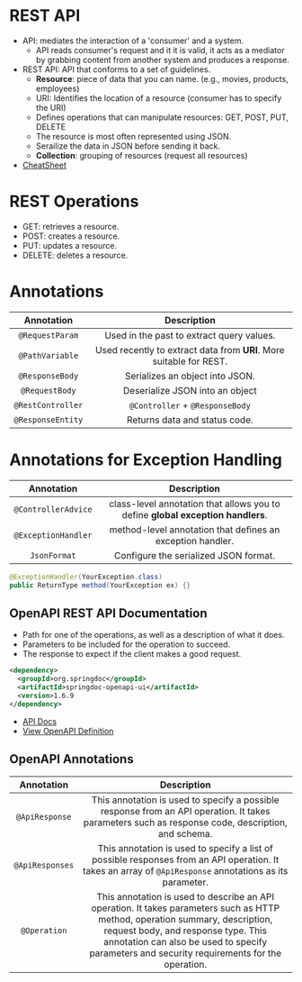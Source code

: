 # REST API

- API: mediates the interaction of a 'consumer' and a system.
  - API reads consumer's request and it it is valid, it acts as a mediator by grabbing content from another system and produces a response.
- REST API: API that conforms to a set of guidelines.
  - **Resource**: piece of data that you can name. (e.g., movies, products, employees)
  - URI: Identifies the location of a resource (consumer has to specify the URI)
  - Defines operations that can manipulate resources: GET, POST, PUT, DELETE
  - The resource is most often represented using JSON.
  - Serailize the data in JSON before sending it back.
  - **Collection**: grouping of resources (request all resources)
- [CheatSheet](https://www.learnthepart.com/course/af54547f-e993-47bd-ad51-d7c7270c4e50/71bb9319-32e7-481a-98e6-2ec9897ee257)

# REST Operations

- GET: retrieves a resource.
- POST: creates a resource.
- PUT: updates a resource.
- DELETE: deletes a resource.

# Annotations

|    Annotation     |                             Description                             |
| :---------------: | :-----------------------------------------------------------------: |
|  `@RequestParam`  |              Used in the past to extract query values.              |
|  `@PathVariable`  | Used recently to extract data from **URI**. More suitable for REST. |
|  `@ResponseBody`  |                   Serializes an object into JSON.                   |
|  `@RequestBody`   |                   Deserialize JSON into an object                   |
| `@RestController` |                   `@Controller` + `@ResponseBody`                   |
| `@ResponseEntity` |                    Returns data and status code.                    |

# Annotations for Exception Handling

|     Annotation      |                                   Description                                   |
| :-----------------: | :-----------------------------------------------------------------------------: |
| `@ControllerAdvice` | class-level annotation that allows you to define **global exception handlers**. |
| `@ExceptionHandler` |           method-level annotation that defines an exception handler.            |
|    `JsonFormat`     |                      Configure the serialized JSON format.                      |

```java
@ExceptionHandler(YourException.class)
public ReturnType method(YourException ex) {}
```

## OpenAPI REST API Documentation

- Path for one of the operations, as well as a description of what it does.
- Parameters to be included for the operation to succeed.
- The response to expect if the client makes a good request.

```xml
<dependency>
  <groupId>org.springdoc</groupId>
  <artifactId>springdoc-openapi-ui</artifactId>
  <version>1.6.9
</dependency>
```

- [API Docs](http://localhost:8080/v3/api-docs)
- [View OpenAPI Definition](http://localhost:8080/swagger-ui/index.html)

## OpenAPI Annotations

|Annotation|Description|
|:-:|:-:|
|`@ApiResponse`|This annotation is used to specify a possible response from an API operation. It takes parameters such as response code, description, and schema.|
|`@ApiResponses`|This annotation is used to specify a list of possible responses from an API operation. It takes an array of `@ApiResponse` annotations as its parameter.|
|`@Operation`|This annotation is used to describe an API operation. It takes parameters such as HTTP method, operation summary, description, request body, and response type. This annotation can also be used to specify parameters and security requirements for the operation.|